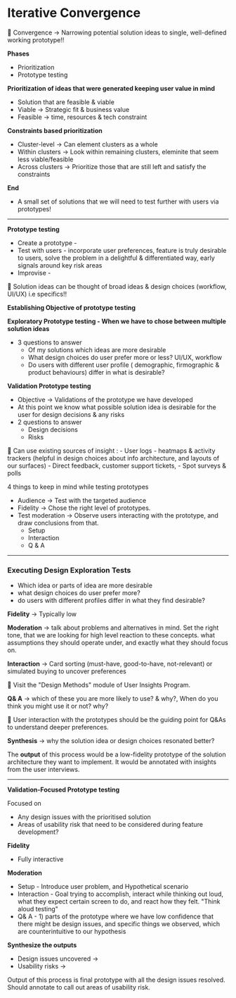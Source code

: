 # Iterative Convergence

<aside>
💁 Convergence → Narrowing potential solution ideas to single, well-defined working prototype!!

</aside>

**Phases**

- Prioritization
- Prototype testing

**Prioritization of ideas that were generated keeping user value in mind**

- Solution that are feasible & viable
- Viable → Strategic fit & business value
- Feasible → time, resources & tech constraint

**Constraints based prioritization**

- Cluster-level → Can element clusters as a whole
- Within clusters → Look within remaining clusters, eleminite that seem less viable/feasible
- Across clusters → Prioritize those that are still left and satisfy the constraints

**End**

- A small set of solutions that we will need to test further with users via prototypes!

---

**Prototype testing**

- Create a prototype -
- Test with users - incorporate user preferences, feature is truly desirable to users, solve the problem in a delightful & differentiated way, early signals around key risk areas
- Improvise -

<aside>
💁 Solution ideas can be thought of broad ideas & design choices (workflow, UI/UX) i.e specifics!!

</aside>

**Establishing Objective of prototype testing**

**Exploratory Prototype testing - When we have to chose between multiple solution ideas** 

- 3 questions to answer
    - Of my solutions which ideas are more desirable
    - What design choices do user prefer more or less? UI/UX, workflow
    - Do users with different user profile ( demographic, firmographic & product behaviours) differ in what is desirable?

**Validation Prototype testing**

- Objective → Validations of the prototype we have developed
- At this point we know what possible solution idea is desirable for the user for design decisions & any risks
- 2 questions to answer
    - Design decisions
    - Risks

<aside>
💁 Can use existing sources of insight : 
- User logs
- heatmaps & activity trackers (helpful in design choices about info architecture, and layouts of our surfaces)
- Direct feedback,  customer support tickets, 
- Spot surveys & polls

</aside>

4 things to keep in mind while testing prototypes

- Audience → Test with the targeted audience
- Fidelity → Chose the right level of prototypes.
- Test moderation → Observe users interacting with the prototype, and draw conclusions from that.
    - Setup
    - Interaction
    - Q & A

---

### Executing Design Exploration Tests

- Which idea or parts of idea are more desirable
- what design choices do user prefer more?
- do users with different profiles differ in what they find desirable?

**Fidelity** →  Typically low

**Moderation** → talk about problems and alternatives in mind. Set the right tone, that we are looking for high level reaction to these concepts. what assumptions they should operate under, and exactly what they should focus on.

**Interaction** → Card sorting (must-have, good-to-have, not-relevant) or simulated buying to uncover preferences 

<aside>
💁 Visit the "Design Methods" module of User Insights Program.

</aside>

**Q& A** → which of these you are more likely to use? & why?, When do you think you might use it or not? why? 

<aside>
💁 User interaction with the prototypes should be the guiding point for Q&As to understand deeper preferences.

</aside>

**Synthesis** → why the solution idea or design choices resonated better?

The **output** of this process would be a low-fidelity prototype of the solution architecture they want to implement. It would be annotated with insights from the user interviews.

---

**Validation-Focused Prototype testing**

Focused on

- Any design issues with the prioritised solution
- Areas of usability risk that need to be considered during feature development?

**Fidelity** 

- Fully interactive

**Moderation**

- Setup - Introduce user problem, and Hypothetical scenario
- Interaction - Goal trying to accomplish, interact while thinking out loud, what they expect certain screen to do, and react how they felt. "Think aloud testing"
- Q& A - 1) parts of the prototype where we have low confidence that there might be design issues, and specific things we observed, which are counterintuitive to our hypothesis

**Synthesize the outputs**

- Design issues uncovered →
- Usability risks →

Output of this process is final prototype with all the design issues resolved. Should annotate to call out areas of usability risk.